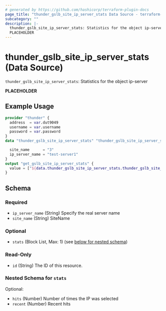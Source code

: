 ```yaml
---
# generated by https://github.com/hashicorp/terraform-plugin-docs
page_title: "thunder_gslb_site_ip_server_stats Data Source - terraform-provider-thunder"
subcategory: ""
description: |-
  thunder_gslb_site_ip_server_stats: Statistics for the object ip-server
  PLACEHOLDER
---
```


# thunder_gslb_site_ip_server_stats (Data Source)

`thunder_gslb_site_ip_server_stats`: Statistics for the object ip-server

__PLACEHOLDER__

## Example Usage

```terraform
provider "thunder" {
  address  = var.dut9049
  username = var.username
  password = var.password
}
data "thunder_gslb_site_ip_server_stats" "thunder_gslb_site_ip_server_stats" {

  site_name      = "3"
  ip_server_name = "test-server1"
}
output "get_gslb_site_ip_server_stats" {
  value = ["${data.thunder_gslb_site_ip_server_stats.thunder_gslb_site_ip_server_stats}"]
}
```

<!-- schema generated by tfplugindocs -->
## Schema

### Required

- `ip_server_name` (String) Specify the real server name
- `site_name` (String) SiteName

### Optional

- `stats` (Block List, Max: 1) (see [below for nested schema](#nestedblock--stats))

### Read-Only

- `id` (String) The ID of this resource.

<a id="nestedblock--stats"></a>
### Nested Schema for `stats`

Optional:

- `hits` (Number) Number of times the IP was selected
- `recent` (Number) Recent hits


